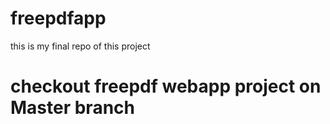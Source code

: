 # freepdfapp
this is my final repo of this project

# checkout freepdf webapp project on Master branch
